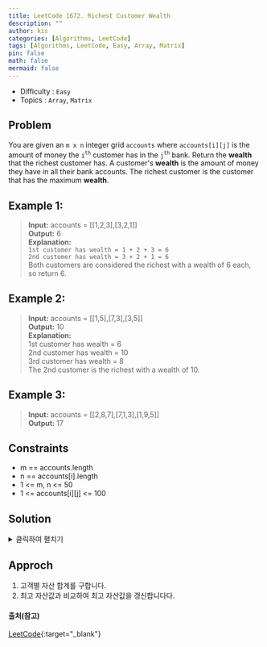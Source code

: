```yaml
---
title: LeetCode 1672. Richest Customer Wealth
description: ""
author: kis
categories: [Algorithms, LeetCode]
tags: [Algorithms, LeetCode, Easy, Array, Matrix]
pin: false
math: false
mermaid: false
---
```


- Difficulty : `Easy`
- Topics : `Array`, `Matrix`

## Problem

You are given an `m x n` integer grid `accounts` where `accounts[i][j]` is the amount of money the `i​​​​​​​​​​`<sup>​`th`</sup>​ customer has in the `j`​​​​​​​​​​<sup>​`th`</sup> bank. Return the **wealth** that the richest customer has.
A customer's **wealth** is the amount of money they have in all their bank accounts. The richest customer is the customer that has the maximum **wealth**.

## Example 1:

> **Input:** accounts = [[1,2,3],[3,2,1]]  
> **Output:** 6  
> **Explanation:**   
> `1st customer has wealth = 1 + 2 + 3 = 6`     
> `2nd customer has wealth = 3 + 2 + 1 = 6`    
> Both customers are considered the richest with a wealth of 6 each,   
> so return 6.

## Example 2:

> **Input:** accounts = [[1,5],[7,3],[3,5]]    
> **Output:** 10    
> **Explanation:**   
> 1st customer has wealth = 6  
> 2nd customer has wealth = 10   
> 3rd customer has wealth = 8  
> The 2nd customer is the richest with a wealth of 10.

## Example 3:

> **Input:** accounts = [[2,8,7],[7,1,3],[1,9,5]]    
> **Output:** 17

## Constraints

- m == accounts.length
- n == accounts[i].length
- 1 <= m, n <= 50
- 1 <= accounts[i][j] <= 100

## Solution

<details>
<summary>클릭하여 펼치기</summary>
<div markdown="1">

```java
class Solution {
    public int maximumWealth(int[][] accounts) {
        int wealth = 0, sum = 0;
        
        for(int[] account : accounts){
            sum = 0;
            for(int money : account){
                sum += money;
            }
            wealth = Math.max(wealth, sum);
        }

        return wealth;        
    }
}
```
</div>
</details>

## Approch

1. 고객별 자산 합계를 구합니다.
2. 최고 자산값과 비교하여 최고 자산값을 갱신합니다다.


#### 출처(참고)

[LeetCode](https://leetcode.com/problems/richest-customer-wealth/){:target="\_blank"}

